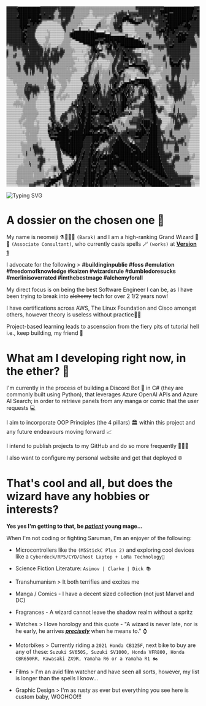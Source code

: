 <picture style="display: block; margin: 0 auto;">
  <source 
    media="(prefers-color-scheme: dark)"
    srcset="Secret Wizard Stuff/More Secret Wizard Stuff/.README Wizard/Detailed/Default ASCII Wizard.png"
  >
  <source 
    media="(prefers-color-scheme: light)" 
    srcset="Secret Wizard Stuff/More Secret Wizard Stuff/.README Wizard/Light Mode [White BG - Black Wizard/Light ASCII Wizard.png"
  >
  <img 
    src="Secret Wizard Stuff/More Secret Wizard Stuff/.README Wizard/Detailed/Default ASCII Wizard.png" 
    alt="Detailed picture of a wizard wearing a hat and baggy cloak, holding a long staff that is emitting a circular globe of light"
    style="max-width: 100%; height: auto; display: block; margin: 0 auto;"
  >
</picture>

![Typing SVG](https://readme-typing-svg.demolab.com?font=Cairo&weight=700&size=50&duration=2000&pause=1000&color=2BFF53&background=FFFFFF00&center=true&vCenter=true&width=1200&height=125&lines=%24+pwd;%2Fhome%2FTheGrandWizard;ls+-la;-rwxrwxrwx+%7C+1+%7C+admin+%7C+1K+%7C+Jan+1+%7C+5%3A00+%7C+wizard.txt;cat+wizard.txt;You+have+now+entered+the+domain+of+neomeiji)

<!-- Well done, you found me! Who told you to click on RAW??!? Are you GORDON RAMSAY??? Password = 5!CKW1Z4RD! -->

<!-- There are 2 methods for writing hidden comments in MD (Markdown) Files i.e., using the following syntax = "(e.g., [comment]: # )" OR using a HTML Comment Tag instead --> 

<!-- NOTE BENNE!!! > It is important to note that some Markdown Engines will leave in HTML when rendering the Markdown File, so be careful what you put inside of comments! -->

<!--
I can also do a multi-line comment like this
-->

<!-- [comment]: # (Another way to add a secret comment, that will be completely omitted by almost ALL Markdown renderers, is to use an empty Link Definition. As it is unused, as long as it is wrapped in parentheses, it won't be rendered!) -->

<!-- A shortcut to generate HTML comment tags = "CTRL + /" -->

<!-- I really like all of these font's:
- Cairo
- DM Sans
- Kanit
- Oswald
- Outfit
- Prompt
- Quicksand
- Raleway
So maybe use these for future projects...
-->

# **A dossier on the chosen one** 📓

My name is neomeiji ⚗️🧙🏽‍♂️ ```(Barak)``` and I am a high-ranking Grand Wizard 📜✨ ```(Associate Consultant)```, who currently casts spells 🪄 ```(works)``` at **[Version 1](https://www.version1.com/)**

I advocate for the following > **#buildinginpublic #foss #emulation #freedomofknowledge #kaizen #wizardsrule #dumbledoresucks #merlinisoverrated #imthebestmage #alchemyforall**

My direct focus is on being the best Software Engineer I can be, as I have been trying to break into ~~alchemy~~ tech for over 2 1/2 years now!

I have certifications across AWS, The Linux Foundation and Cisco amongst others, however theory is useless without practice🤺🎯

Project-based learning leads to ascenscion from the fiery pits of tutorial hell i.e., keep building, my friend 🛐

# **What am I developing right now, in the ether?** 🧪

I'm currently in the process of building a Discord Bot 🤖 in C# (they are commonly built using Python), that leverages Azure OpenAI APIs and Azure AI Search; in order to retrieve panels from any manga or comic that the user requests 💻

I aim to incorporate OOP Principles (the 4 pillars) 🏛️ within this project and any future endeavours moving forward 📈

I intend to publish projects to my GitHub and do so more frequently 👨🏽‍💻

I also want to configure my personal website and get that deployed 🌐

# **That's cool and all, but does the wizard have any hobbies or interests?**

**Yes yes I'm getting to that, be *<u>patient</u>* young mage...**

When I'm not coding or fighting Saruman, I'm an enjoyer of the following:

* Microcontrollers like the ```(M5StickC Plus 2)``` and exploring cool devices like a ```Cyberdeck/RP5/CYD/Ghost Laptop + LoRa Technology📡```

* Science Fiction Literature:
```Asimov | Clarke | Dick 📚```

* Transhumanism > It both terrifies and excites me 

* Manga / Comics - I have a decent sized collection (not just Marvel and DC)

* Fragrances - A wizard cannot leave the shadow realm without a spritz

* Watches > I love horology and this quote - "A wizard is never late, nor is he early, he arrives **<u>*precisely*</u>** when he means to." ⌚

* Motorbikes > Currently riding a ```2021 Honda CB125F```, next bike to buy are any of these: ```Suzuki SV650S, Suzuki SV1000, Honda VFR800, Honda CBR650RR, Kawasaki ZX9R, Yamaha R6 or a Yamaha R1 🏍️```

* Films > I'm an avid film watcher and have seen all sorts, however, my list is longer than the spells I know...

* Graphic Design > I'm as rusty as ever but everything you see here is custom baby, WOOHOO!!!
